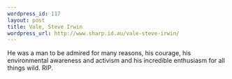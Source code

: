 ```yaml
--- 
wordpress_id: 117
layout: post
title: Vale, Steve Irwin
wordpress_url: http://www.sharp.id.au/vale-steve-irwin/
---
```

He was a man to be admired for many reasons, his courage, his environmental awareness and activism and his incredible enthusiasm for all things wild. RIP.
